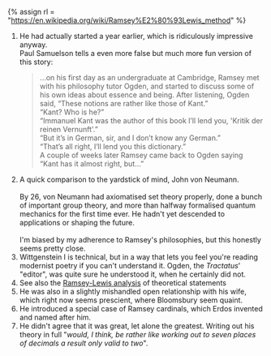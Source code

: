 {%	assign rl = "https://en.wikipedia.org/wiki/Ramsey%E2%80%93Lewis_method" %}


<div class="footnotes">
<ol>
    <!-- 1 -->
    <li class="footnote" id="fn:1">
		He had actually started a year earlier, which is ridiculously impressive anyway. <br>
<!--  -->
		Paul Samuelson tells a even more false but much more fun version of this story:
		<blockquote>...on his first day as an undergraduate at Cambridge, Ramsey met with his philosophy tutor Ogden, and started to discuss some of his own ideas about essence and being. After listening, Ogden said, “These notions are rather like those of Kant.” <br>
		“Kant? Who is he?” <br>
		“Immanuel Kant was the author of this book I’ll lend you, 'Kritik der reinen Vernunft'.” <br>
		“But it’s in German, sir, and I don’t know any German.” <br>
		“That’s all right, I’ll lend you this dictionary.” <br>
		A couple of weeks later Ramsey came back to Ogden saying “Kant has it almost right, but...” </blockquote>
	</li>
<!--  -->
    <li class="footnote" id="fn:2">
    	A quick comparison to the yardstick of mind, John von Neumann.<br><br>
<!--  -->
    	By 26, von Neumann had axiomatised set theory properly, done a bunch of important group theory, and more than halfway formalised quantum mechanics for the first time ever. He hadn't yet descended to applications or shaping the future.<br><br>
<!--  -->
    	I'm biased by my adherence to Ramsey's philosophies, but this honestly seems pretty close.
    </li>
<!--  -->
    <li class="footnote" id="fn:3">
    	Wittgenstein I is technical, but in a way that lets you feel you're reading modernist poetry if you can't understand it. Ogden, the <i>Tractatus</i>' "editor", was quite sure he understood it, when he certainly did not.
    </li>
<!--  -->
	<li class="footnote" id="fn:4">
    	See also the <a href="{{rl}}">Ramsey-Lewis analysis</a> of theoretical statements
    </li>
<!--  -->
	<li class="footnote" id="fn:5">
		He was also in a slightly mishandled open relationship with his wife, which right now seems prescient, where Bloomsbury seem quaint.
	</li>
<!--  -->
	<li class="footnote" id="fn:6">
		He introduced a special case of Ramsey cardinals, which Erdos invented and named after him.
	</li>
<!--  -->
	<li class="footnote" id="fn:7">
		He didn't agree that it was great, let alone the greatest. Writing out his theory in full "<i>would, I think, be rather like working out to seven places of decimals a result only valid to two</i>". 
	</li>

	
</ol>

</div>